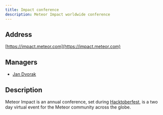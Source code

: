 ```yaml
---
title: Impact conference
description: Meteor Impact worldwide conference
---
```


## Address
[https://impact.meteor.com](https://impact.meteor.com)

## Managers
* [Jan Dvorak](https://github.com/sponsors/StorytellerCZ)

## Description
Meteor Impact is an annual conference, set during [Hacktoberfest](https://hacktoberfest.digitalocean.com/), is a two day virtual event for the Meteor community across the globe.